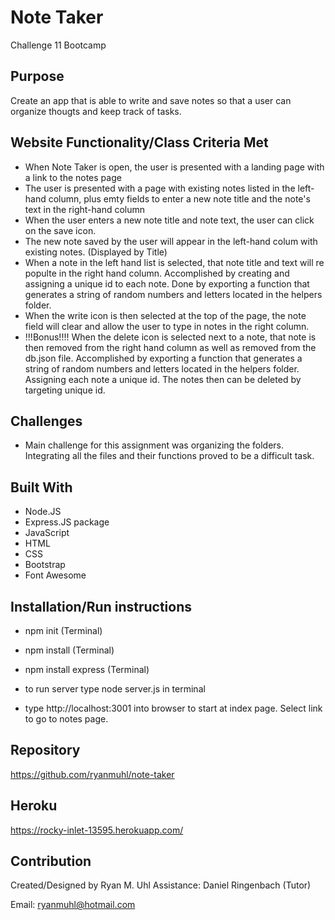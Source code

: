 # Note Taker
Challenge 11 Bootcamp

## Purpose
Create an app that is able to write and save notes so that a user can organize thougts and keep track of tasks.

## Website Functionality/Class Criteria Met

* When Note Taker is open,  the user is presented with a landing page with a link to the notes page
* The user is presented with a page with existing notes listed in the left-hand column, plus emty fields to enter a new note title and the note's text in the right-hand column
* When the user enters a new note title and note text, the user can click on the save icon.
* The new note saved by the user will appear in the left-hand colum with existing notes. (Displayed by Title)
* When a note in the left hand list is selected,  that note title and text will re populte in the right hand column.  Accomplished by creating and assigning a unique id to each note.  Done by exporting a function that generates a string of random numbers and letters located in the helpers folder.
* When the write icon is then selected at the top of the page,  the note field will clear and allow the user to type in notes in the right column.
*  !!!Bonus!!!!  When the delete icon is selected next to a note,  that note is then removed from the right hand column as well as removed from the db.json file.  Accomplished by exporting a function that generates a string of random numbers and letters located in the helpers folder.  Assigning each note a unique id.  The notes then can be deleted by targeting unique id.


## Challenges
* Main challenge for this assignment was organizing the folders.  Integrating all the files and their functions proved to be a difficult task.

## Built With
* Node.JS
* Express.JS package
* JavaScript
* HTML
* CSS
* Bootstrap
* Font Awesome

## Installation/Run instructions
* npm init (Terminal)
* npm install (Terminal)
* npm install express (Terminal)

* to run server type node server.js in terminal
* type http://localhost:3001 into browser to start at index page.  Select link to go to notes page.

## Repository
https://github.com/ryanmuhl/note-taker

## Heroku 
https://rocky-inlet-13595.herokuapp.com/

## Contribution
Created/Designed by Ryan M. Uhl
Assistance: Daniel Ringenbach (Tutor)

Email: ryanmuhl@hotmail.com